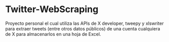 # Twitter-WebScraping

Proyecto personal el cual utiliza las APIs de X developer, tweepy y xlswriter para extraer tweets (entre otros datos públicos) de una cuenta cualquiera de X para almacenarlos en una hoja de Excel.
